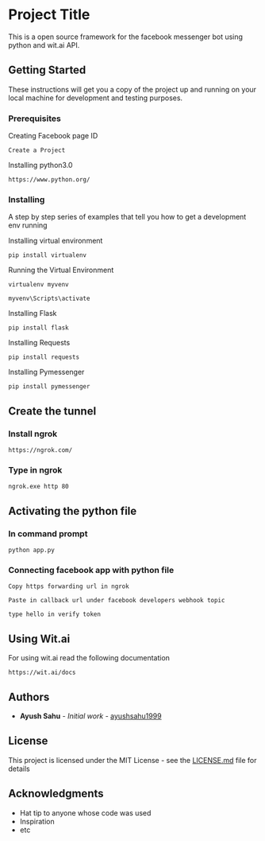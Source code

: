 # Project Title

This is a open source framework for the facebook messenger bot using python and wit.ai API.
## Getting Started

These instructions will get you a copy of the project up and running on your local machine for development and testing purposes.
### Prerequisites

Creating Facebook page ID

```
Create a Project
```
Installing python3.0

```
https://www.python.org/
```


### Installing

A step by step series of examples that tell you how to get a development env running

Installing virtual environment

```
pip install virtualenv
```
Running the Virtual Environment

```
virtualenv myvenv
```
```
myvenv\Scripts\activate
```

Installing Flask

```
pip install flask
```

Installing Requests

```
pip install requests
```

Installing Pymessenger

```
pip install pymessenger
```

## Create the tunnel

### Install ngrok

```
https://ngrok.com/
```

### Type in ngrok

```
ngrok.exe http 80
```

## Activating the python file

### In command prompt
```
python app.py

```
### Connecting facebook app with python file
```
Copy https forwarding url in ngrok
```
```
Paste in callback url under facebook developers webhook topic
```
```
type hello in verify token
```
## Using Wit.ai

For using wit.ai read the following documentation

```
https://wit.ai/docs
```

## Authors

* **Ayush Sahu** - *Initial work* - [ayushsahu1999](https://github.com/ayushsahu1999)

## License

This project is licensed under the MIT License - see the [LICENSE.md](LICENSE.md) file for details

## Acknowledgments

* Hat tip to anyone whose code was used
* Inspiration
* etc
